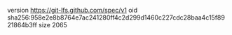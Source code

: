 version https://git-lfs.github.com/spec/v1
oid sha256:958e2e8b8764e7ac241280ff4c2d299d1460c227cdc28baa4c15f8921864b3ff
size 2065

